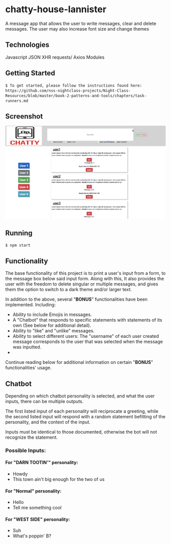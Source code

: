 # chatty-house-lannister

A message app that allows the user to write messages, clear and delete messages. The user may also increase font size and change themes

## Technologies
Javascript
JSON
XHR requests/ Axios
Modules

## Getting Started
```
$ To get started, please follow the instructions found here: https://github.com/nss-nightclass-projects/Night-Class-Resources/blob/master/book-2-patterns-and-tools/chapters/task-runners.md

```
## Screenshot
![Chatty](https://raw.githubusercontent.com/nss-evening-cohort-9/chatty-house-lannister/master/screenshot/chatty.png)
## Running
```
$ npm start
```

## Functionality

The base functionality of this project is to print a user's input from a form, to the message box below said input form. Along with this, It also provides the user with the freedom to delete singular or multiple messages, and gives them the option to switch to a dark theme and/or larger text.

In addition to the above, several "**BONUS**" functionalities have been implemented. Including:

* Ability to include Emojis in messages.
* A "Chatbot" that responds to specific statements with statements of its own (See below for additional detail).
* Ability to "like" and "unlike" messages.
* Ability to select different users: The "username" of each user created message corresponds to the user that was selected when the message was inputted.
*


Continue reading below for additional information on certain "**BONUS**" functionalities' usage.

## Chatbot
Depending on which chatbot personality is selected, and what the user inputs, there can be multiple outputs.

The first listed input of each personality will reciprocate a greeting, while the second listed input will respond with a random statement befitting of the personality, and the context of the input.

Inputs must be identical to those documented, otherwise the bot will not recognize the statement.
### Possible Inputs:
#### For "DARN TOOTIN'" personality:
* Howdy
* This town ain't big enough for the two of us

#### For "Normal" personality:
* Hello
* Tell me something cool

#### For "WEST SIDE" personality:
* Suh
* What's poppin' B?
